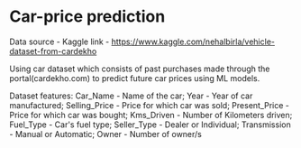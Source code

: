 # Car-price prediction

Data source - Kaggle
link - https://www.kaggle.com/nehalbirla/vehicle-dataset-from-cardekho

Using car dataset which consists of past purchases made through the portal(cardekho.com) to predict future car prices using ML models.

Dataset features:
Car_Name - Name of the car;
Year - Year of car manufactured;
Selling_Price - Price for which car was sold;
Present_Price - Price for which car was bought;
Kms_Driven - Number of Kilometers driven;
Fuel_Type - Car's fuel type;
Seller_Type - Dealer or Individual;
Transmission - Manual or Automatic;
Owner - Number of owner/s
